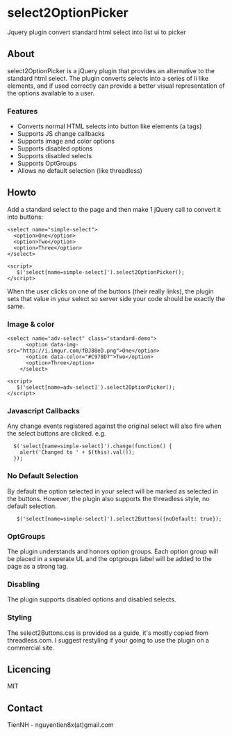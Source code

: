 select2OptionPicker
===================

Jquery plugin convert standard html select into list ui to picker

## About

select2OptionPicker is a jQuery plugin that provides an alternative to the standard html select. The plugin converts selects into a series of li like elements, 
and if used correctly can provide a better visual representation of the options available to a user.

### Features

* Converts normal HTML selects into button like elements (a tags)
* Supports JS change callbacks
* Supports image and color options
* Supports disabled options
* Supports disabled selects
* Supports OptGroups
* Allows no default selection (like threadless)

## Howto

Add a standard select to the page and then make 1 jQuery call to convert it into buttons:

    <select name="simple-select">
      <option>One</option>
      <option>Two</option>
      <option>Three</option>
    </select>

    <script>
       $('select[name=simple-select]').select2OptionPicker();
    </script>

When the user clicks on one of the buttons (their really links), the plugin sets that value in your select so server side your code should be exactly the same.

### Image & color

	<select name="adv-select" class="standard-demo">
          <option data-img-src="http://i.imgur.com/fBJ88eD.png">One</option>
          <option data-color="#C978D7">Two</option>
          <option>Three</option>
        </select>

    <script>
       $('select[name=adv-select]').select2OptionPicker();
    </script>

### Javascript Callbacks
Any change events registered against the original select will also fire when the select buttons are clicked. e.g.

      $('select[name=simple-select]').change(function() {
        alert('Changed to ' + $(this).val());
      });

### No Default Selection
By default the option selected in your select will be marked as selected
in the buttons.  However, the plugin also supports the threadless style,
no default selection.

       $('select[name=simple-select]').select2Buttons({noDefault: true});

### OptGroups
The plugin understands and honors option groups.  Each option group will
be placed in a seperate UL and the optgroups label will be added to the
page as a strong tag.

### Disabling
The plugin supports disabled options and disabled selects.

### Styling
The select2Buttons.css is provided as a guide, it's mostly copied from
threadless.com.  I suggest restyling if your going to use the plugin on a
commercial site.

## Licencing

MIT

## Contact

TienNH - nguyentien8x(at)gmail.com
